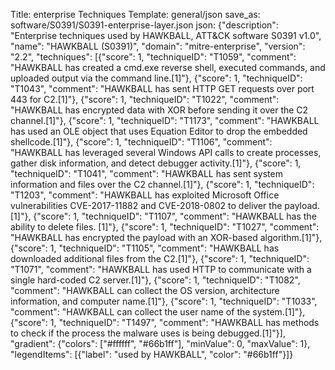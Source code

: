 Title: enterprise Techniques
Template: general/json
save_as: software/S0391/S0391-enterprise-layer.json
json: {"description": "Enterprise techniques used by HAWKBALL, ATT&CK software S0391 v1.0", "name": "HAWKBALL (S0391)", "domain": "mitre-enterprise", "version": "2.2", "techniques": [{"score": 1, "techniqueID": "T1059", "comment": "HAWKBALL has created a cmd.exe reverse shell, executed commands, and uploaded output via the command line.[1]"}, {"score": 1, "techniqueID": "T1043", "comment": "HAWKBALL has sent HTTP GET requests over port 443 for C2.[1]"}, {"score": 1, "techniqueID": "T1022", "comment": "HAWKBALL has encrypted data with XOR before sending it over the C2 channel.[1]"}, {"score": 1, "techniqueID": "T1173", "comment": "HAWKBALL has used an OLE object that uses Equation Editor to drop the embedded shellcode.[1]"}, {"score": 1, "techniqueID": "T1106", "comment": "HAWKBALL has leveraged several Windows API calls to create processes, gather disk information, and detect debugger activity.[1]"}, {"score": 1, "techniqueID": "T1041", "comment": "HAWKBALL has sent system information and files over the C2 channel.[1]"}, {"score": 1, "techniqueID": "T1203", "comment": "HAWKBALL has exploited Microsoft Office vulnerabilities CVE-2017-11882 and CVE-2018-0802 to deliver the payload. [1]"}, {"score": 1, "techniqueID": "T1107", "comment": "HAWKBALL has the ability to delete files.    [1]"}, {"score": 1, "techniqueID": "T1027", "comment": "HAWKBALL has encrypted the payload with an XOR-based algorithm.[1]"}, {"score": 1, "techniqueID": "T1105", "comment": "HAWKBALL has downloaded additional files from the C2.[1]"}, {"score": 1, "techniqueID": "T1071", "comment": "HAWKBALL has used HTTP to communicate with a single hard-coded C2 server.[1]"}, {"score": 1, "techniqueID": "T1082", "comment": "HAWKBALL can collect the OS version, architecture information, and computer name.[1]"}, {"score": 1, "techniqueID": "T1033", "comment": "HAWKBALL can collect the user name of the system.[1]"}, {"score": 1, "techniqueID": "T1497", "comment": "HAWKBALL has methods to check if the process the malware uses is being debugged.[1]"}], "gradient": {"colors": ["#ffffff", "#66b1ff"], "minValue": 0, "maxValue": 1}, "legendItems": [{"label": "used by HAWKBALL", "color": "#66b1ff"}]}